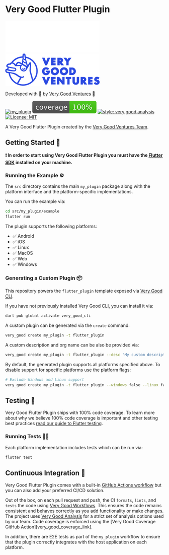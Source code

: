 # Very Good Flutter Plugin

[![Very Good Ventures][logo_white]][very_good_ventures_link_dark]
[![Very Good Ventures][logo_black]][very_good_ventures_link_light]

Developed with 💙 by [Very Good Ventures][very_good_ventures_link] 🦄

[![my_plugin][build_status_badge]][build_status_link]
![coverage][coverage_badge]
[![style: very good analysis][very_good_analysis_badge]][very_good_analysis_link]
[![License: MIT][license_badge]][license_link]

A Very Good Flutter Plugin created by the [Very Good Ventures Team][very_good_ventures_link].

## Getting Started 🚀

**❗ In order to start using Very Good Flutter Plugin you must have the [Flutter SDK][flutter_install_link] installed on your machine.**

### Running the Example ⚙️

The `src` directory contains the main `my_plugin` package along with the platform interface and the platform-specific implementations.

You can run the example via:

```sh
cd src/my_plugin/example
flutter run
```

The plugin supports the following platforms:

- ✅ Android
- ✅ iOS
- ✅ Linux
- ✅ MacOS
- ✅ Web
- ✅ Windows

### Generating a Custom Plugin 📦

This repository powers the `flutter_plugin` template exposed via [Very Good CLI][very_good_cli_link].

If you have not previously installed Very Good CLI, you can install it via:

```sh
dart pub global activate very_good_cli
```

A custom plugin can be generated via the `create` command:

```sh
very_good create my_plugin -t flutter_plugin
```

A custom description and org name can be also be provided via:

```sh
very_good create my_plugin -t flutter_plugin --desc "My custom description" --org-name com.example.my_plugin
```

By default, the generated plugin supports all platforms specified above. To disable support for specific platforms use the platform flags:

```sh
# Exclude Windows and Linux support
very_good create my_plugin -t flutter_plugin --windows false --linux false
```

## Testing 🧪

Very Good Flutter Plugin ships with 100% code coverage. To learn more about why we believe 100% code coverage is important and other testing best practices [read our guide to Flutter testing][very_good_testing_blog_link].

### Running Tests 🧑‍🔬

Each platform implementation includes tests which can be run via:

```sh
flutter test
```

## Continuous Integration 🤖

Very Good Flutter Plugin comes with a built-in [GitHub Actions workflow][github_actions_link] but you can also add your preferred CI/CD solution.

Out of the box, on each pull request and push, the CI `formats`, `lints`, and `tests` the code using [Very Good Workflows][very_good_workflows_link]. This ensures the code remains consistent and behaves correctly as you add functionality or make changes. The project uses [Very Good Analysis][very_good_analysis_link] for a strict set of analysis options used by our team. Code coverage is enforced using the [Very Good Coverage GitHub Action][very_good_coverage_link].

In addition, there are E2E tests as part of the `my_plugin` workflow to ensure that the plugin correctly integrates with the host application on each platform.

[build_status_badge]: https://github.com/VeryGoodOpenSource/very_good_flutter_plugin/actions/workflows/my_plugin.yaml/badge.svg
[build_status_link]: https://github.com/VeryGoodOpenSource/very_good_flutter_plugin/actions/workflows/my_plugin.yaml
[coverage_badge]: src/my_plugin/my_plugin/coverage_badge.svg
[flutter_install_link]: https://flutter.dev/docs/get-started/install
[github_actions_link]: https://docs.github.com/en/actions/learn-github-actions
[github_workflow_link]: https://docs.github.com/en/enterprise-cloud@latest/actions/using-workflows
[license_badge]: https://img.shields.io/badge/license-MIT-blue.svg
[license_link]: https://opensource.org/licenses/MIT
[logo_black]: https://raw.githubusercontent.com/VGVentures/very_good_brand/main/styles/README/vgv_logo_black.png#gh-light-mode-only
[logo_white]: https://raw.githubusercontent.com/VGVentures/very_good_brand/main/styles/README/vgv_logo_white.png#gh-dark-mode-only
[very_good_analysis_badge]: https://img.shields.io/badge/style-very_good_analysis-B22C89.svg
[very_good_analysis_link]: https://pub.dev/packages/very_good_analysis
[very_good_cli_link]: https://github.com/VeryGoodOpenSource/very_good_cli
[very_good_workflows_link]: https://github.com/verygoodopensource/very_good_workflows
[very_good_testing_blog_link]: https://verygood.ventures/blog/guide-to-flutter-testing
[very_good_ventures_link]: https://verygood.ventures
[very_good_ventures_link_dark]: https://verygood.ventures#gh-dark-mode-only
[very_good_ventures_link_light]: https://verygood.ventures#gh-light-mode-only

